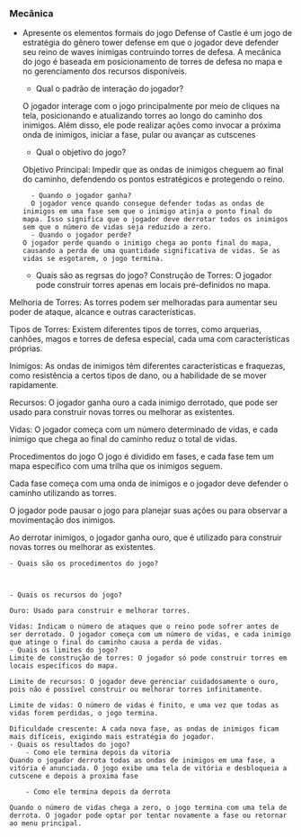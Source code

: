 ### Mecânica

- Apresente os elementos formais do jogo
    Defense of Castle é um jogo de estratégia do gênero tower defense em que o jogador deve defender seu reino de waves inimigas contruindo torres de defesa. A mecânica do jogo é baseada em posicionamento de torres de defesa no mapa e no gerenciamento dos recursos disponíveis.

    - Qual o padrão de interação do jogador?
 
     O jogador interage com o jogo principalmente por meio de cliques na tela, posicionando e atualizando torres ao longo do caminho dos inimigos. Além disso, ele pode realizar ações como invocar a próxima onda de inimigos, iniciar a fase, pular ou avançar as cutscenes
      
    - Qual o objetivo do jogo?
 
    Objetivo Principal: Impedir que as ondas de inimigos cheguem ao final do caminho, defendendo os pontos estratégicos e protegendo o reino.
  
        - Quando o jogador ganha?
        O jogador vence quando consegue defender todas as ondas de inimigos em uma fase sem que o inimigo atinja o ponto final do mapa. Isso significa que o jogador deve derrotar todos os inimigos sem que o número de vidas seja reduzido a zero.
        - Quando o jogador perde?
      O jogador perde quando o inimigo chega ao ponto final do mapa, causando a perda de uma quantidade significativa de vidas. Se as vidas se esgotarem, o jogo termina.
    - Quais são as regrsas do jogo?
     Construção de Torres: O jogador pode construir torres apenas em locais pré-definidos no mapa.

Melhoria de Torres: As torres podem ser melhoradas para aumentar seu poder de ataque, alcance e outras características.

Tipos de Torres: Existem diferentes tipos de torres, como arquerias, canhões, magos e torres de defesa especial, cada uma com características próprias.

Inimigos: As ondas de inimigos têm diferentes características e fraquezas, como resistência a certos tipos de dano, ou a habilidade de se mover rapidamente.

Recursos: O jogador ganha ouro a cada inimigo derrotado, que pode ser usado para construir novas torres ou melhorar as existentes.

Vidas: O jogador começa com um número determinado de vidas, e cada inimigo que chega ao final do caminho reduz o total de vidas.

Procedimentos do jogo
O jogo é dividido em fases, e cada fase tem um mapa específico com uma trilha que os inimigos seguem.

Cada fase começa com uma onda de inimigos e o jogador deve defender o caminho utilizando as torres.

O jogador pode pausar o jogo para planejar suas ações ou para observar a movimentação dos inimigos.

Ao derrotar inimigos, o jogador ganha ouro, que é utilizado para construir novas torres ou melhorar as existentes.
  
    - Quais são os procedimentos do jogo?


    
    - Quais os recursos do jogo?

    Ouro: Usado para construir e melhorar torres.

    Vidas: Indicam o número de ataques que o reino pode sofrer antes de ser derrotado. O jogador começa com um número de vidas, e cada inimigo que atinge o final do caminho causa a perda de vidas.
    - Quais os limites do jogo?
    Limite de construção de torres: O jogador só pode construir torres em locais específicos do mapa.

    Limite de recursos: O jogador deve gerenciar cuidadosamente o ouro, pois não é possível construir ou melhorar torres infinitamente.

    Limite de vidas: O número de vidas é finito, e uma vez que todas as vidas forem perdidas, o jogo termina.

    Dificuldade crescente: A cada nova fase, as ondas de inimigos ficam mais difíceis, exigindo mais estratégia do jogador.
    - Quais os resultados do jogo?
        - Como ele termina depois da vitoria
    Quando o jogador derrota todas as ondas de inimigos em uma fase, a vitória é anunciada. O jogo exibe uma tela de vitória e desbloqueia a cutscene e depois a proxima fase
        
        - Como ele termina depois da derrota

    Quando o número de vidas chega a zero, o jogo termina com uma tela de derrota. O jogador pode optar por tentar novamente a fase ou retornar ao menu principal.

